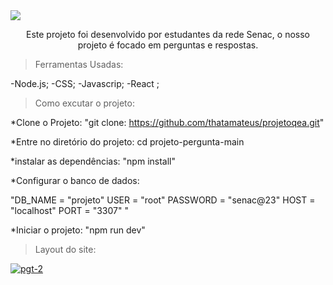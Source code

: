 <img src="https://i.ibb.co/WHBL8Jh/Instagram-post-frase-motivacional-preto.png">

<p align="center">Este projeto foi desenvolvido por estudantes da rede Senac, o nosso projeto é focado em perguntas e respostas.</p>


>Ferramentas Usadas:

  -Node.js;
  -CSS;
  -Javascrip;
  -React ;
  

>Como excutar o projeto:

  *Clone o Projeto:
  "git clone: https://github.com/thatamateus/projetoqea.git"

  *Entre no diretório do projeto:
  cd projeto-pergunta-main

  *instalar as dependências:
  "npm install"

  *Configurar o banco de dados:

  "DB_NAME = "projeto"
USER = "root"
PASSWORD = "senac@23"
HOST = "localhost"
PORT = "3307"
"
  
  *Iniciar o projeto:
  "npm run dev"

>Layout do site:

<a href="https://ibb.co/F4qFWc4"><img src="https://i.ibb.co/gZFx7QZ/pgt-2.png" alt="pgt-2" border="0"></a>


  
